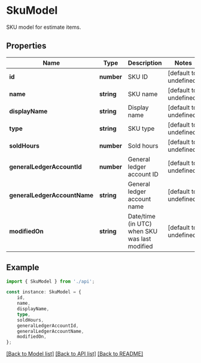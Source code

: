 # SkuModel

SKU model for estimate items.

## Properties

Name | Type | Description | Notes
------------ | ------------- | ------------- | -------------
**id** | **number** | SKU ID | [default to undefined]
**name** | **string** | SKU name | [default to undefined]
**displayName** | **string** | Display name | [default to undefined]
**type** | **string** | SKU type | [default to undefined]
**soldHours** | **number** | Sold hours | [default to undefined]
**generalLedgerAccountId** | **number** | General ledger account ID | [default to undefined]
**generalLedgerAccountName** | **string** | General ledger account name | [default to undefined]
**modifiedOn** | **string** | Date/time (in UTC) when SKU was last modified | [default to undefined]

## Example

```typescript
import { SkuModel } from './api';

const instance: SkuModel = {
    id,
    name,
    displayName,
    type,
    soldHours,
    generalLedgerAccountId,
    generalLedgerAccountName,
    modifiedOn,
};
```

[[Back to Model list]](../README.md#documentation-for-models) [[Back to API list]](../README.md#documentation-for-api-endpoints) [[Back to README]](../README.md)
